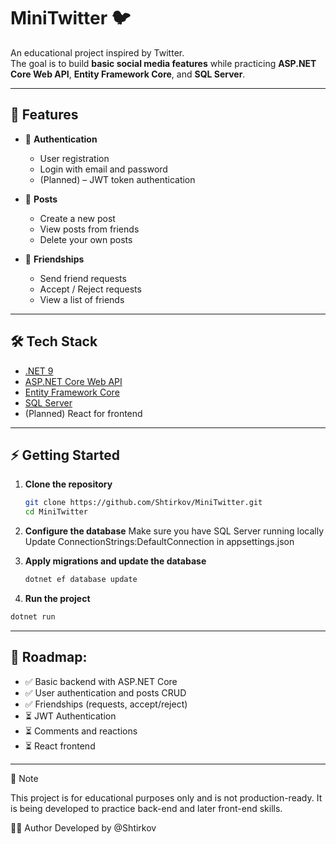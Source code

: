 # MiniTwitter 🐦

An educational project inspired by Twitter.  
The goal is to build **basic social media features** while practicing **ASP.NET Core Web API**, **Entity Framework Core**, and **SQL Server**.

---

## 🚀 Features

- 👤 **Authentication**
  - User registration  
  - Login with email and password  
  - (Planned) – JWT token authentication  

- 📝 **Posts**
  - Create a new post  
  - View posts from friends  
  - Delete your own posts  

- 🤝 **Friendships**
  - Send friend requests  
  - Accept / Reject requests  
  - View a list of friends  

---

## 🛠️ Tech Stack

- [.NET 9](https://dotnet.microsoft.com/)  
- [ASP.NET Core Web API](https://learn.microsoft.com/en-us/aspnet/core/?view=aspnetcore-8.0)  
- [Entity Framework Core](https://learn.microsoft.com/en-us/ef/core/)  
- [SQL Server](https://www.microsoft.com/en-us/sql-server/)  
- (Planned) React for frontend  

---

## ⚡ Getting Started

1. **Clone the repository**
   ```bash
   git clone https://github.com/Shtirkov/MiniTwitter.git
   cd MiniTwitter
   ```
2. **Configure the database**
  Make sure you have SQL Server running locally
  Update ConnectionStrings:DefaultConnection in appsettings.json

3. **Apply migrations and update the database**
   ```bash
   dotnet ef database update
    ```
4. **Run the project**
  ```bash
  dotnet run
  ```
---

## 🎯 Roadmap:
  - ✅ Basic backend with ASP.NET Core
  - ✅ User authentication and posts CRUD
  - ✅ Friendships (requests, accept/reject)
  - ⏳ JWT Authentication
  - ⏳ Comments and reactions
  - ⏳ React frontend
    
---

📖 Note

This project is for educational purposes only and is not production-ready.
It is being developed to practice back-end and later front-end skills.

👨‍💻 Author
Developed by @Shtirkov
